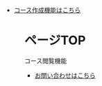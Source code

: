 <ul>
    <li><a href="top.html">コース作成機能はこちら</a></li>
<ul>

<div id="top">
    <h1>ページTOP</h1>
    <p>コース閲覧機能</p>
</div>

<ul>
    <li><a href="contact.html#contact">お問い合わせはこちら</a></li>
</ul>
